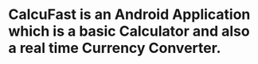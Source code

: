 # CalcuFast is an Android Application which is a basic Calculator and also a real time Currency Converter.
